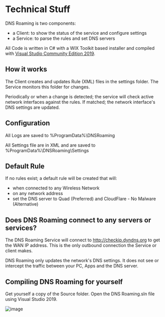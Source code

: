 # Technical Stuff
DNS Roaming is two components:

- a Client: to show the status of the service and configure settings
- a Service: to parse the rules and set DNS servers

All Code is written in C# with a WIX Toolkit based installer and compiled with [Visual Studio Community Edition 2019](https://visualstudio.microsoft.com/downloads/).

## How it works

The Client creates and updates Rule (XML) files in the settings folder.
The Service monitors this folder for changes. 

Periodically or when a change is detected; the service will check active network interfaces against the rules. If matched; the network interface's DNS settings are updated.

## Configuration

All Logs are saved to %ProgramData%\DNSRoaming

All Settings file are in XML and are saved to %ProgramData%\DNSRoaming\Settings

## Default Rule

If no rules exist; a default rule will be created that will:

- when connected to any Wireless Network
- on any network address
- set the DNS server to Quad (Preferred) and CloudFlare - No Malware (Alternative)

## Does DNS Roaming connect to any servers or services?

The DNS Roaming Service will connect to http://checkip.dyndns.org to get the WAN IP address.
This is the only outbound connection the Service or client makes.

DNS Roaming only updates the network's DNS settings. It does not see or intercept the traffic between your PC, Apps and the DNS server.

## Compiling DNS Roaming for yourself

Get yourself a copy of the Source folder. Open the DNS Roaming.sln file using Visual Studio 2019.

![image](https://user-images.githubusercontent.com/15990355/132493159-8c9c6e01-7da9-47b5-b580-46e664c1b95c.png)


